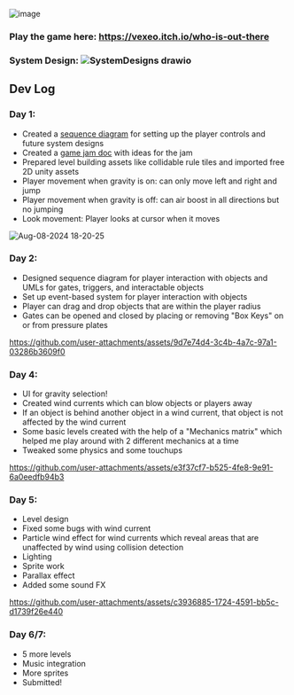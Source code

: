 ![image](https://github.com/user-attachments/assets/7caeb7ef-d69a-4800-95fa-faabdbd89680)

### Play the game here: https://vexeo.itch.io/who-is-out-there
### System Design: ![SystemDesigns drawio](https://github.com/user-attachments/assets/a8432da5-581e-453e-b887-1a65a100b403)

## Dev Log
### Day 1:
- Created a [sequence diagram](https://lucid.app/lucidchart/ca41642e-a0b1-4818-abf1-f286c3cda8b7/edit?viewport_loc=-1731%2C-975%2C2647%2C2090%2C0_0&invitationId=inv_a9cab8f3-69ea-46f7-8433-a5a2e942a5ea) for setting up the player controls and future system designs
- Created a [game jam doc](https://docs.google.com/document/d/1ImsfMdIiXVEMHOgYnHIrc0tX-SKtv9j9JUVwgk6GeVk/edit?usp=sharing) with ideas for the jam
- Prepared level building assets like collidable rule tiles and imported free 2D unity assets
- Player movement when gravity is on: can only move left and right and jump
- Player movement when gravity is off: can air boost in all directions but no jumping
- Look movement: Player looks at cursor when it moves

![Aug-08-2024 18-20-25](https://github.com/user-attachments/assets/d6b5cb85-1283-4a2c-8da1-973e2693ec4a)

### Day 2:
- Designed sequence diagram for player interaction with objects and UMLs for gates, triggers, and interactable objects
- Set up event-based system for player interaction with objects
- Player can drag and drop objects that are within the player radius
- Gates can be opened and closed by placing or removing "Box Keys" on or from pressure plates
  
https://github.com/user-attachments/assets/9d7e74d4-3c4b-4a7c-97a1-03286b3609f0

### Day 4:
- UI for gravity selection!
- Created wind currents which can blow objects or players away
- If an object is behind another object in a wind current, that object is not affected by the wind current
- Some basic levels created with the help of a "Mechanics matrix" which helped me play around with 2 different mechanics at a time
- Tweaked some physics and some touchups

https://github.com/user-attachments/assets/e3f37cf7-b525-4fe8-9e91-6a0eedfb94b3

### Day 5:
- Level design
- Fixed some bugs with wind current
- Particle wind effect for wind currents which reveal areas that are unaffected by wind using collision detection
- Lighting
- Sprite work
- Parallax effect
- Added some sound FX

https://github.com/user-attachments/assets/c3936885-1724-4591-bb5c-d1739f26e440

### Day 6/7:
- 5 more levels
- Music integration
- More sprites
- Submitted!

